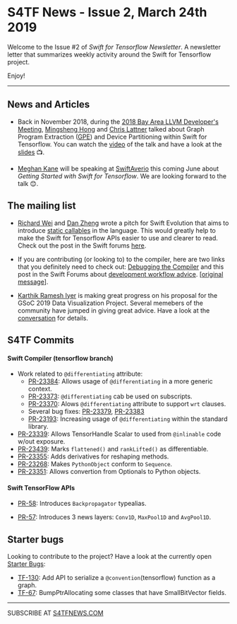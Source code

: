 S4TF News - Issue 2, March 24th 2019
===================

Welcome to the Issue #2 of *Swift for Tensorflow Newsletter*. A newsletter letter that summarizes weekly activity around the Swift for Tensorflow project.

Enjoy!

---

## News and Articles

* Back in November 2018, during the [2018 Bay Area LLVM Developer's Meeting](https://llvm.org/devmtg/2018-10/), [Mingsheng Hong](https://twitter.com/mingshenghong) and [Chris Lattner](https://twitter.com/clattner_llvm) talked about Graph Program Extraction ([GPE](https://github.com/tensorflow/swift/blob/master/docs/GraphProgramExtraction.md)) and Device Partitioning within Swift for Tensorflow. You can watch the [video](https://youtu.be/HSneJdPkaKk) of the talk and have a look at the [slides](https://llvm.org/devmtg/2018-10/slides/Hong-Lattner-SwiftForTensorFlowGraphProgramExtraction.pdf%22) 📺.

* [Meghan Kane](https://twitter.com/meghafon) will be speaking at [SwiftAverio](https://twitter.com/SwiftAveiro/status/1109134071878299648) this coming June about *Getting Started with Swift for Tensorflow*. We are looking forward to the talk 😊.

## The mailing list

* [Richard Wei](https://twitter.com/rxwei) and [Dan Zheng](https://twitter.com/dancherp) wrote a pitch for Swift Evolution that aims to introduce [static callables](https://gist.github.com/rxwei/5986ab3c9d705f0560e8532d0650c7db) in the language. This would greatly help to make the Swift for Tensorflow APIs easier to use and clearer to read. Check out the post in the Swift forums [here](https://forums.swift.org/t/pitch-introduce-static-callables/21732).

* If you are contributing (or looking to) to the compiler, here are two links that you definitely need to check out: [Debugging the Compiler](https://github.com/apple/swift/blob/tensorflow/docs/DebuggingTheCompiler.rst) and this post in the Swift Forums about [development workflow advice](https://forums.swift.org/t/need-a-workflow-advice/12536/14?u=dan-zheng). [[original message](https://groups.google.com/a/tensorflow.org/d/msg/swift/lE4FZdV2c1Y/DjsjMbZZAQAJ)].

* [Karthik Ramesh Iyer](https://github.com/KarthikRIyer) is making great progress on his proposal for the GSoC 2019 Data Visualization Project. Several memebers of the community have jumped in giving great advice. Have a look at the [conversation](https://groups.google.com/a/tensorflow.org/d/msg/swift/mWdf5HnEO1I/XVNhENCiAQAJ) for details.

## S4TF Commits

#### Swift Compiler (tensorflow branch)

* Work related to `@differentiating` attribute:
  * [PR-23384](https://github.com/apple/swift/pull/23384): Allows usage of `@differentiating` in a more generic context.
  * [PR-23373](https://github.com/apple/swift/pull/23373): `@differentiating` cab be used on subscripts.
  * [PR-23370](https://github.com/apple/swift/pull/23370): Alows `@differentiating` attribute to support `wrt` clauses.
  * Several bug fixes: [PR-23379](https://github.com/apple/swift/pull/23379), [PR-23383](https://github.com/apple/swift/pull/23383)
  * [PR-23193](https://github.com/apple/swift/pull/23393): Increasing usage of `@differentiating` within the standard library.
* [PR-23339](https://github.com/apple/swift/pull/23339): Allows TensorHandle Scalar to used from `@inlinable` code w/out exposure.
* [PR-23439](https://github.com/apple/swift/pull/23439): Marks `flattened()` and `rankLifted()` as differentiable. 
* [PR-23355](https://github.com/apple/swift/pull/23355): Adds derivatives for reshaping methods.
* [PR-23268](https://github.com/apple/swift/pull/23268): Makes `PythonObject` conform to `Sequence`.
* [PR-23351](https://github.com/apple/swift/pull/23351): Allows convertion from Optionals to Python objects.

#### Swift TensorFlow APIs

* [PR-58](https://github.com/tensorflow/swift-apis/pull/58): Introduces `Backpropagator` typealias.

* [PR-57](https://github.com/tensorflow/swift-apis/pull/57): Introduces 3 news layers: `Conv1D`, `MaxPool1D` and `AvgPool1D`.

## Starter bugs

Looking to contribute to the project? Have a look at the currently open [Starter Bugs](): 

* [TF-130](https://bugs.swift.org/browse/TF-130): Add API to serialize a `@convention`(tensorflow) function as a graph.
* [TF-67](https://bugs.swift.org/browse/TF-67):  BumpPtrAllocating some classes that have SmallBitVector fields.

---

SUBSCRIBE AT [S4TFNEWS.COM](https://www.s4tfnews.com/)
